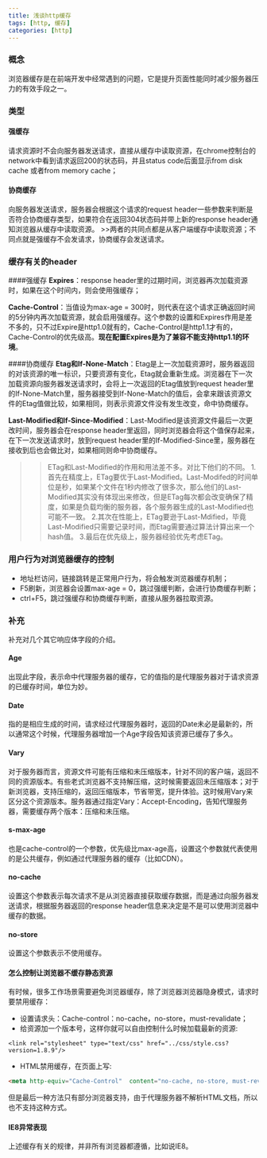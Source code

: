 ```yaml
---
title: 浅谈http缓存
tags: [http, 缓存]
categories: [http]
---
```

### 概念
浏览器缓存是在前端开发中经常遇到的问题，它是提升页面性能同时减少服务器压力的有效手段之一。
### 类型
#### 强缓存
   请求资源时不会向服务器发送请求，直接从缓存中读取资源，在chrome控制台的network中看到请求返回200的状态码，并且status code后面显示from disk cache 或者from memory cache；
#### 协商缓存
   向服务器发送请求，服务器会根据这个请求的request header一些参数来判断是否符合协商缓存类型，如果符合在返回304状态码并带上新的response header通知浏览器从缓存中读取资源。
    >>两者的共同点都是从客户端缓存中读取资源；不同点就是强缓存不会发请求，协商缓存会发送请求。

### 缓存有关的header
####强缓存
**Expires**：response header里的过期时间，浏览器再次加载资源时，如果在这个时间内，则会使用强缓存；

**Cache-Control**：当值设为max-age = 300时，则代表在这个请求正确返回时间的5分钟内再次加载资源，就会启用强缓存。这个参数的设置和Expires作用是差不多的，只不过Expire是http1.0就有的，Cache-Control是http1.1才有的，Cache-Control的优先级高。**现在配置Expires是为了兼容不能支持http1.1的环境**。

####协商缓存
**Etag和If-None-Match**：Etag是上一次加载资源时，服务器返回的对该资源的唯一标识，只要资源有变化，Etag就会重新生成。浏览器在下一次加载资源向服务器发送请求时，会将上一次返回的Etag值放到request header里的If-None-Match里，服务器接受到If-None-Match的值后，会拿来跟该资源文件的Etag值做比较，如果相同，则表示资源文件没有发生改变，命中协商缓存。

**Last-Modified和If-Since-Modified**：Last-Modified是该资源文件最后一次更改时间，服务器会在response header里返回，同时浏览器会将这个值保存起来，在下一次发送请求时，放到request header里的If-Modified-Since里，服务器在接收到后也会做比对，如果相同则命中协商缓存。
>>ETag和Last-Modified的作用和用法差不多。对比下他们的不同。
     1.首先在精度上，ETag要优于Last-Modified。Last-Modifed的时间单位是秒，如果某个文件在1秒内修改了很多次，那么他们的Last-Modified其实没有体现出来修改，但是ETag每次都会改变确保了精度，如果是负载均衡的服务器，各个服务器生成的Last-Modified也可能不一致。
   2.其次在性能上，ETag要逊于Last-Mdified，毕竟Last-Modified只需要记录时间，而Etag需要通过算法计算出来一个hash值。
   3.最后在优先级上，服务器经验优先考虑ETag。

### 用户行为对浏览器缓存的控制
*  地址栏访问，链接跳转是正常用户行为，将会触发浏览器缓存机制；
*  F5刷新，浏览器会设置max-age = 0，跳过强缓判断，会进行协商缓存判断；
*  ctrl+F5，跳过强缓存和协商缓存判断，直接从服务器拉取资源。

### 补充
补充对几个其它响应体字段的介绍。
#### Age
出现此字段，表示命中代理服务器的缓存，它的值指的是代理服务器对于请求资源的已缓存时间，单位为妙。
#### Date
指的是相应生成的时间，请求经过代理服务器时，返回的Date未必是最新的，所以通常这个时候，代理服务器增加一个Age字段告知该资源已缓存了多久。
#### Vary
对于服务器而言，资源文件可能有压缩和未压缩版本，针对不同的客户端，返回不同的资源版本。有些老式浏览器不支持解压缩，这时候需要返回未压缩版本；对于新浏览器，支持压缩的，返回压缩版本，节省带宽，提升体验。这时候用Vary来区分这个资源版本。服务器通过指定Vary：Accept-Encoding，告知代理服务器，需要缓存两个版本：压缩和未压缩。
#### s-max-age
也是cache-control的一个参数，优先级比max-age高，设置这个参数就代表使用的是公共缓存，例如通过代理服务器的缓存（比如CDN）。
#### no-cache
设置这个参数表示每次请求不是从浏览器直接获取缓存数据，而是通过向服务器发送请求，根据服务器返回的response header信息来决定是不是可以使用浏览器中缓存的数据。
#### no-store
设置这个参数表示不使用缓存。
#### 怎么控制让浏览器不缓存静态资源
有时候，很多工作场景需要避免浏览器缓存，除了浏览器浏览器隐身模式，请求时要禁用缓存：
*  设置请求头：Cache-control：no-cache，no-store，must-revalidate；
*  给资源加一个版本号，这样你就可以自由控制什么时候加载最新的资源:
```
<link rel="stylesheet" type="text/css" href="../css/style.css?version=1.8.9"/>
```
*  HTML禁用缓存，在页面上写:
```html
<meta http-equiv="Cache-Control"  content="no-cache, no-store, must-revalidate"/>
```
但是最后一种方法只有部分浏览器支持，由于代理服务器不解析HTML文档，所以也不支持这种方式。
#### IE8异常表现
上述缓存有关的规律，并非所有浏览器都遵循，比如说IE8。
        
        